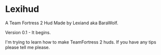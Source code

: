 # Lexihud

A Team Fortress 2 Hud Made by Lexiand aka BaraWolf.

Version 0.1 - It begins.

I'm trying to learn how to make TeamFortress 2 huds.
If you have any tips please tell me please.
